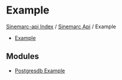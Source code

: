 # Example

[Sinemarc-api Index](../../README.md#sinemarc-api-index) /
[Sinemarc Api](../index.md#sinemarc-api) /
Example

- [Example](#example)

## Modules

- [Postgresdb Example](./postgresDB_example.md)